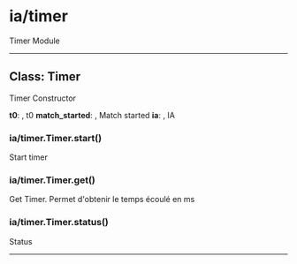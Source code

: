 # ia&#x2F;timer

Timer Module



* * *

## Class: Timer
Timer Constructor

**t0**:  , t0
**match_started**:  , Match started
**ia**:  , IA
### ia&#x2F;timer.Timer.start() 

Start timer


### ia&#x2F;timer.Timer.get() 

Get Timer. Permet d'obtenir le temps écoulé en ms


### ia&#x2F;timer.Timer.status() 

Status




* * *










